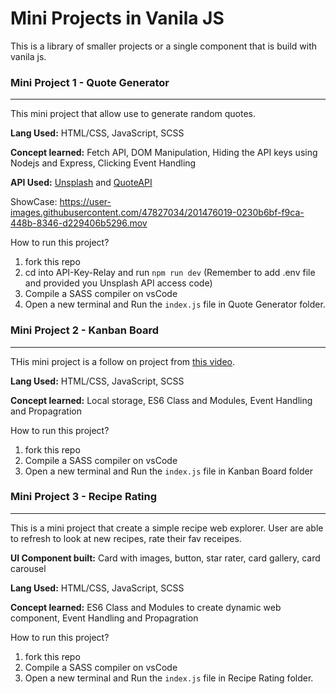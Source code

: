 # Mini Projects in Vanila JS
This is a library of smaller projects or a single component that is build with vanila js. 


### Mini Project 1 - Quote Generator
---
This mini project that allow use to generate random quotes. 


**Lang Used:** HTML/CSS, JavaScript, SCSS


**Concept learned:** Fetch API, DOM Manipulation, Hiding the API keys using Nodejs and Express, Clicking Event Handling


**API Used:** [Unsplash](https://unsplash.com/developers) and [QuoteAPI](https://type.fit/api/quotes)


ShowCase: 
https://user-images.githubusercontent.com/47827034/201476019-0230b6bf-f9ca-448b-8346-d229406b5296.mov


How to run this project?
1. fork this repo 
2. cd into API-Key-Relay and run `npm run dev` (Remember to add .env file and provided you Unsplash API access code) 
3. Compile a SASS compiler on vsCode 
4. Open a new terminal and Run the `index.js` file in Quote Generator folder.

### Mini Project 2 - Kanban Board 
---
THis mini project is a follow on project from [this video](https://www.youtube.com/watch?v=ijQ6dCughW8&themeRefresh=1).

**Lang Used:** HTML/CSS, JavaScript, SCSS

**Concept learned:** Local storage, ES6 Class and Modules, Event Handling and Propagration

How to run this project?
1. fork this repo 
2. Compile a SASS compiler on vsCode 
3. Open a new terminal and Run the `index.js` file in Kanban Board folder

### Mini Project 3 - Recipe Rating
---
This is a mini project that create a simple recipe web explorer. User are able to refresh to look at new recipes, rate their fav receipes. 

**UI Component built:** Card with images, button, star rater, card gallery, card carousel

**Lang Used:** HTML/CSS, JavaScript, SCSS

**Concept learned:** ES6 Class and Modules to create dynamic web component, Event Handling and Propagration

How to run this project?
1. fork this repo 
2. Compile a SASS compiler on vsCode 
3. Open a new terminal and Run the `index.js` file in Recipe Rating folder.

